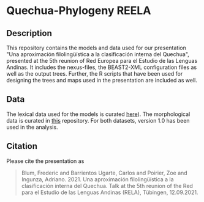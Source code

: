 # Quechua-Phylogeny REELA

## Description

This repository contains the models and data used for our presentation "Una aproximación filolingüística a la clasificación interna del Quechua", presented at the 5th reunion of Red Europea para el Estudio de las Lenguas Andinas.
It includes the nexus-files, the BEAST2-XML configuration files as well as the output trees.
Further, the R scripts that have been used for designing the trees and maps used in the presentation are included as well.

## Data

The lexical data used for the models is curated [here](https://github.com/lexibank/crossandean)). 
The morphological data is curated in [this](https://github.com/cldf-datasets/crossandean_morphology) repository. 
For both datasets, version 1.0 has been used in the analysis.

## Citation

Please cite the presentation as
> Blum, Frederic and Barrientos Ugarte, Carlos and Poirier, Zoe and Ingunza, Adriano. 2021. Una aproximación filolingüística a la clasificación interna del Quechua. Talk at the 5th reunion of the Red para el Estudio de las Lenguas Andinas (RELA), Tübingen, 12.09.2021.
